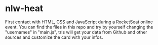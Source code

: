 # nlw-heat
First contact with HTML, CSS and JavaScript during a RocketSeat online event. You can find the files in this repo and try by yourself changing the "usernames" in "main.js", tris will get your data from Github and other sources and customize the card with your infos.
